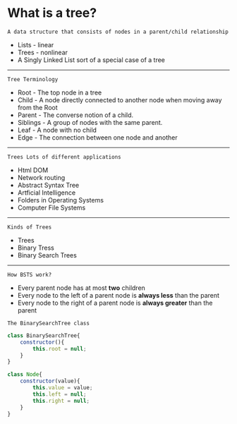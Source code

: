# What is a tree?
`A data structure that consists of nodes in a parent/child relationship`

- Lists - linear
- Trees - nonlinear
- A Singly Linked List sort of a special case of a tree

---
`Tree Terminology`
- Root - The top node in a tree
- Child - A node directly connected to another node when moving away from the Root
- Parent - The converse notion of a child.
- Siblings - A group of nodes with the same parent.
- Leaf - A node with no child
- Edge - The connection between one node and another

---
`Trees Lots of different applications`
- Html DOM
- Network routing 
- Abstract Syntax Tree
- Artficial Intelligence
- Folders in Operating Systems
- Computer File Systems

---
`Kinds of Trees`
- Trees
- Binary Tress
- Binary Search Trees

---
`How BSTS work?`
- Every parent node has at most **two** children
- Every node to the left of a parent node is **always less** than the parent
- Every node to the right of a parent node is **always greater** than the parent

`The BinarySearchTree class`
```js
class BinarySearchTree{
    constructor(){
        this.root = null;
    }
}

class Node{
    constructor(value){
        this.value = value;
        this.left = null;
        this.right = null;
    }
}
```